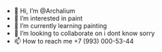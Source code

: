 - 👋 Hi, I’m @Archalium
- 👀 I’m interested in paint
- 🌱 I’m currently learning painting
- 💞️ I’m looking to collaborate on i dont know sorry
- 📫 How to reach me +7 (993) 000-53-44

<!---
Archalium/Archalium is a ✨ special ✨ repository because its `README.md` (this file) appears on your GitHub profile.
You can click the Preview link to take a look at your changes.
--->
